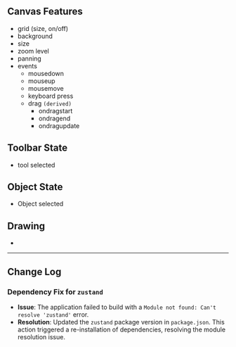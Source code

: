 ## Canvas Features
+ grid (size, on/off)
+ background 
+ size
+ zoom level
+ panning
+ events
    + mousedown
    + mouseup
    + mousemove
    + keyboard press
    + drag ```(derived)```
        + ondragstart
        + ondragend
        + ondragupdate

## Toolbar State
+ tool selected

## Object State
+  Object selected

## Drawing
+ 

---

## Change Log

### Dependency Fix for `zustand`
*   **Issue**: The application failed to build with a `Module not found: Can't resolve 'zustand'` error.
*   **Resolution**: Updated the `zustand` package version in `package.json`. This action triggered a re-installation of dependencies, resolving the module resolution issue.
